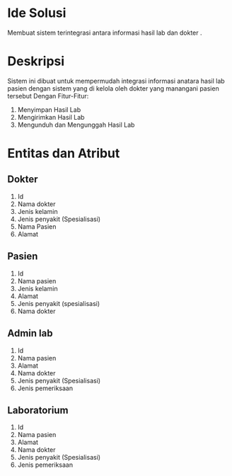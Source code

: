 # Ide Solusi 
Membuat sistem terintegrasi antara informasi hasil lab dan dokter .

# Deskripsi 
Sistem ini dibuat untuk mempermudah integrasi informasi anatara hasil lab 
pasien dengan sistem yang di kelola oleh dokter yang manangani pasien tersebut Dengan Fitur-Fitur:
1. Menyimpan Hasil Lab
2. Mengirimkan Hasil Lab
3. Mengunduh dan Mengunggah Hasil Lab

# Entitas dan Atribut
## Dokter
1. Id
2. Nama dokter
3. Jenis kelamin 
4. Jenis penyakit (Spesialisasi)
5. Nama Pasien
6. Alamat 

## Pasien
1. Id
2. Nama pasien
3. Jenis kelamin
4. Alamat
5. Jenis penyakit (spesialisasi)
6. Nama dokter

## Admin lab
1. Id
2. Nama pasien
3. Alamat
4. Nama dokter
5. Jenis penyakit (Spesialisasi) 
6. Jenis pemeriksaan


## Laboratorium
1. Id
2. Nama pasien
3. Alamat
4. Nama dokter
5. Jenis penyakit (Spesialisasi) 
6. Jenis pemeriksaan
